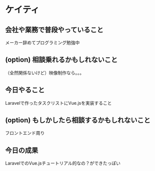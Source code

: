 # ケイティ

## 会社や業務で普段やっていること
メーカー辞めてプログラミング勉強中

## (option) 相談乗れるかもしれないこと
（全然関係ないけど）映像制作なら。。。

## 今日やること
Laravelで作ったタスクリストにVue.jsを実装すること

## (option) もしかしたら相談するかもしれないこと
フロントエンド周り

## 今日の成果
LaravelでのVue.jsチュートリアル的なの？ができたっぽい
